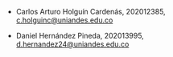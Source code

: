 - Carlos Arturo Holguín Cardenás, 202012385, c.holguinc@uniandes.edu.co

- Daniel Hernández Pineda, 202013995, d.hernandez24@uniandes.edu.co